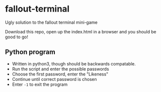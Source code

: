 # fallout-terminal
Ugly solution to the fallout terminal mini-game

Download this repo, open up the index.html in a browser and you should be good to go!

## Python program
- Written in python3, though should be backwards compatable.
- Run the script and enter the possible passwords 
- Choose the first password, enter the "Likeness"
- Continue until correct password is chosen
- Enter `-1` to exit the program
